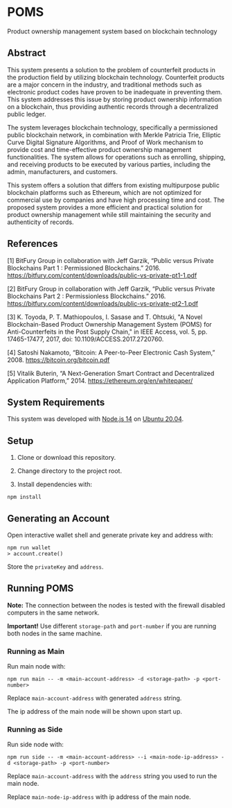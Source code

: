 # POMS

Product ownership management system based on blockchain technology


## Abstract

This system presents a solution to the problem of counterfeit products in the production field by utilizing blockchain technology. Counterfeit products are a major concern in the industry, and traditional methods such as electronic product codes have proven to be inadequate in preventing them. This system addresses this issue by storing product ownership information on a blockchain, thus providing authentic records through a decentralized public ledger.

The system leverages blockchain technology, specifically a permissioned public blockchain network, in combination with Merkle Patricia Trie, Elliptic Curve Digital Signature Algorithms, and Proof of Work mechanism to provide cost and time-effective product ownership management functionalities. The system allows for operations such as enrolling, shipping, and receiving products to be executed by various parties, including the admin, manufacturers, and customers.

This system offers a solution that differs from existing multipurpose public blockchain platforms such as Ethereum, which are not optimized for commercial use by companies and have high processing time and cost. The proposed system provides a more efficient and practical solution for product ownership management while still maintaining the security and authenticity of records.


## References

[1]	BitFury Group in collaboration with Jeff Garzik, “Public versus Private Blockchains Part 1 : Permissioned Blockchains.” 2016.
https://bitfury.com/content/downloads/public-vs-private-pt1-1.pdf

[2]	BitFury Group in collaboration with Jeff Garzik, “Public versus Private Blockchains Part 2 : Permissionless Blockchains.” 2016.
https://bitfury.com/content/downloads/public-vs-private-pt2-1.pdf

[3]	K. Toyoda, P. T. Mathiopoulos, I. Sasase and T. Ohtsuki, "A Novel Blockchain-Based Product Ownership Management System (POMS) for Anti-Counterfeits in the Post Supply Chain," in IEEE Access, vol. 5, pp. 17465-17477, 2017, doi: 10.1109/ACCESS.2017.2720760.

[4]	Satoshi Nakamoto, “Bitcoin: A Peer-to-Peer Electronic Cash System,” 2008.
https://bitcoin.org/bitcoin.pdf

[5]	Vitalik Buterin, “A Next-Generation Smart Contract and Decentralized Application Platform,” 2014.
https://ethereum.org/en/whitepaper/


## System Requirements

This system was developed with [Node.js 14](https://nodejs.org/en/blog/release/v14.17.3/) on [Ubuntu 20.04](https://releases.ubuntu.com/focal/).


## Setup

1. Clone or download this repository.

2. Change directory to the project root.

3. Install dependencies with: 
``` 
npm install 
```


## Generating an Account

Open interactive wallet shell and generate private key and address with:
```
npm run wallet
> account.create()
```
Store the `privateKey` and `address`.



## Running POMS

**Note:** The connection between the nodes is tested with the firewall disabled computers in the same network.

**Important!** Use different `storage-path` and `port-number` if you are running both nodes in the same machine.

### Running as Main

Run main node with:
```
npm run main -- -m <main-account-address> -d <storage-path> -p <port-number>
```
Replace `main-account-address` with generated `address` string.

The ip address of the main node will be shown upon start up.

### Running as Side

Run side node with:
```
npm run side -- -m <main-account-address> --i <main-node-ip-address> -d <storage-path> -p <port-number>
```
Replace `main-account-address` with the `address` string you used to run the main node.

Replace `main-node-ip-address` with ip address of the main node.
